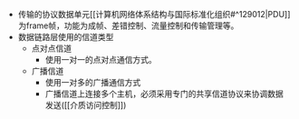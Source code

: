 - 传输的协议数据单元[[计算机网络体系结构与国际标准化组织#^129012|PDU]]为frame帧，功能为成帧、差错控制、流量控制和传输管理等。
- 数据链路层使用的信道类型
	- 点对点信道
		- 使用一对一的点对点通信方式。
	- 广播信道
		- 使用一对多的广播通信方式
		- 广播信道上连接多个主机，必须采用专门的共享信道协议来协调数据发送([[介质访问控制]])
